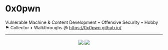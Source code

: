 # 0x0pwn

Vulnerable Machine & Content Development • Offensive Security • Hobby ⚑ Collector • Walkthroughs @ https://0x0pwn.github.io/

---

<p align="center">

<a href="https://github.com/0x0pwn/0x0pwn">
  <img align="center" src="https://github-readme-stats.vercel.app/api?username=0x0pwn&show_icons=true&theme=transparent" />
</a>

<a href="https://github.com/0x0pwn/0x0pwn">
  <img align="center" src="https://github-readme-stats.vercel.app/api/top-langs/?username=0x0pwn&layout=donut-vertical)](https://github.com/0x0pwn/github-readme-stats)" />
</a>
